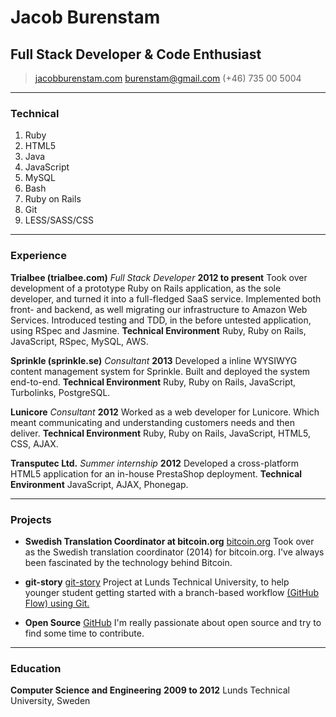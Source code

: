 # Jacob Burenstam
## Full Stack Developer & Code Enthusiast

> [jacobburenstam.com](http://jacob.burenstam.com)
> [burenstam@gmail.com](mailto:burenstam@gmail.com)
> (+46) 735 00 5004

------

### Technical

1. Ruby
1. HTML5
1. Java
1. JavaScript
1. MySQL
1. Bash
1. Ruby on Rails
1. Git
1. LESS/SASS/CSS

------

### Experience

**Trialbee (trialbee.com)** *Full Stack Developer* __2012 to present__
	Took over development of a prototype Ruby on Rails application, as the sole developer, and turned it into a full-fledged SaaS service.
	Implemented both front- and backend, as well migrating our infrastructure to Amazon Web Services. Introduced testing and TDD, in the before untested application, using RSpec and Jasmine.
	**Technical Environment** Ruby, Ruby on Rails, JavaScript, RSpec, MySQL, AWS.


**Sprinkle (sprinkle.se)** *Consultant* __2013__
  Developed a inline WYSIWYG content management system for Sprinkle.
	Built and deployed the system end-to-end.
	**Technical Environment** Ruby, Ruby on Rails, JavaScript, Turbolinks, PostgreSQL.


**Lunicore** *Consultant* __2012__
	Worked as a web developer for Lunicore. Which meant communicating and understanding customers needs and then deliver.
	**Technical Environment** Ruby, Ruby on Rails, JavaScript, HTML5, CSS, AJAX.


**Transputec Ltd.** *Summer internship* __2012__
	Developed a cross-platform HTML5 application for an in-house PrestaShop deployment.
	**Technical Environment** JavaScript, AJAX, Phonegap.


------

### Projects

* **Swedish Translation Coordinator at bitcoin.org**
	<a href=https://bitcoin.org/en/about-us>bitcoin.org</a>
	Took over as the Swedish translation coordinator (2014) for bitcoin.org. I've always been fascinated by the technology behind Bitcoin.

* **git-story**
	<a href=http://github.com/buren/git-story/>git-story</a>
	Project at Lunds Technical University, to help younger student getting started with a branch-based workflow <a href="https://guides.github.com/introduction/flow/">(GitHub Flow) using Git.</a>

* **Open Source**
	<a href=http://github.com/buren/>GitHub</a>
	I'm really passionate about open source and try to find some time to contribute.

------

### Education

**Computer Science and Engineering** __2009 to 2012__
  Lunds Technical University, Sweden
